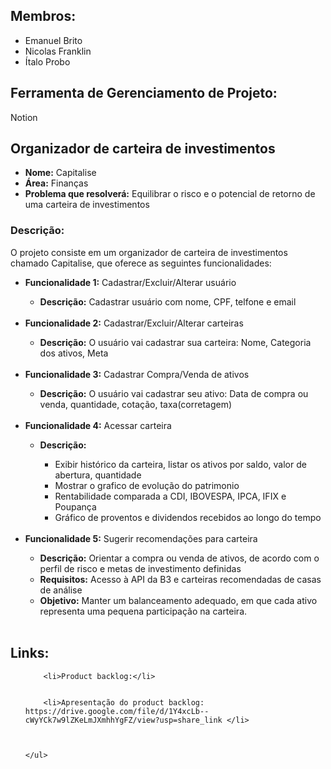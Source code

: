 <h2>Membros:</h2>
	<ul>
		<li>Emanuel Brito</li>
		<li>Nicolas Franklin</li>
		<li>Ítalo Probo</li>
	</ul>
<h2>Ferramenta de Gerenciamento de Projeto:</h2>
<p>Notion</p>

<h2>Organizador de carteira de investimentos</h2>
<ul>
	<li><b>Nome:</b> Capitalise</li>
	<li><b>Área:</b> Finanças</li>
	<li><b>Problema que resolverá:</b> Equilibrar o risco e o potencial de retorno de uma carteira de investimentos</li>
</ul>
<h3>Descrição:</h3>
<p>O projeto consiste em um organizador de carteira de investimentos chamado Capitalise, que oferece as seguintes funcionalidades:</p>
<ul>
	<li><b>Funcionalidade 1:</b> Cadastrar/Excluir/Alterar usuário</li>
	<ul>
		<li><b>Descrição:</b> Cadastrar usuário com nome, CPF, telfone e email</li>
	</ul>
		<br>
	<li><b>Funcionalidade 2:</b> Cadastrar/Excluir/Alterar carteiras</li>
	<ul>
		<li><b>Descrição:</b> O usuário vai cadastrar sua carteira: Nome, Categoria dos ativos, Meta</li>
	</ul>
		<br>
	<li><b>Funcionalidade 3:</b> Cadastrar Compra/Venda de ativos</li>
	<ul>
		<li><b>Descrição:</b> O usuário vai cadastrar seu ativo: Data de compra ou venda, quantidade, cotação, taxa(corretagem)</li>
	</ul>
		<br>
	<li><b>Funcionalidade 4:</b> Acessar carteira</li>
	<ul>
		<li><b>Descrição:</b></li> 
	<ul>
		<li>Exibir histórico da carteira, listar os ativos por saldo, valor de abertura, quantidade</li>
		<li>Mostrar o grafico de evolução do patrimonio</li>
		<li>Rentabilidade comparada a CDI, IBOVESPA, IPCA, IFIX e Poupança</li>
		<li>Gráfico de proventos e dividendos recebidos ao longo do tempo</li>
	</ul>
	</ul>
		<br>
	<li><b>Funcionalidade 5:</b> Sugerir recomendações para carteira</li>
	<ul>
		<li><b>Descrição:</b> Orientar a compra ou venda de ativos, de acordo com o perfil de risco e metas de investimento definidas</li>
		<li><b>Requisitos:</b> Acesso à API da B3 e carteiras recomendadas de casas de análise</li>
		<li><b>Objetivo:</b> Manter um balanceamento adequado, em que cada ativo representa uma pequena participação na carteira.</li>
	</ul>
		<br>
</ul>
<h2>Links:</h2>
       <ul>

		<li>Product backlog:</li>


		<li>Apresentação do product backlog: https://drive.google.com/file/d/1Y4xcLb--cWyYCk7w9lZKeLmJXmhhYgFZ/view?usp=share_link </li>



	</ul>
